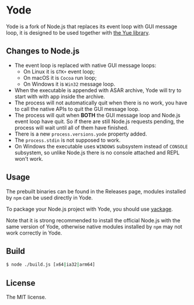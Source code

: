 # Yode

Yode is a fork of Node.js that replaces its event loop with GUI message loop,
it is designed to be used together with [the Yue library](http://libyue.com).

## Changes to Node.js

* The event loop is replaced with native GUI message loops:
  * On Linux it is `GTK+` event loop;
  * On macOS it is `Cocoa` run loop;
  * On Windows it is `Win32` message loop.
* When the executable is appended with ASAR archive, Yode will try to start with
  with app inside the archive.
* The process will not automatically quit when there is no work, you have to
  call the native APIs to quit the GUI message loop.
* The process will quit when **BOTH** the GUI message loop and Node.js event
  loop have quit. So if there are still Node.js requests pending, the process
  will wait until all of them have finished.
* There is a new `process.versions.yode` property added.
* The `process.stdin` is not supposed to work.
* On Windows the executable uses `WINDOWS` subsystem instead of `CONSOLE`
  subsystem, so unlike Node.js there is no console attached and REPL won't
  work.

## Usage

The prebuilt binaries can be found in the Releases page, modules installed by
`npm` can be used directly in Yode.

To package your Node.js project with Yode, you should use [yackage][yackage].

Note that it is strong recommended to install the official Node.js with the
same version of Yode, otherwise native modules installed by `npm` may not work
correctly in Yode.

## Build

```bash
$ node ./build.js [x64|ia32|arm64]
```

## License

The MIT license.

[yackage]: https://github.com/yue/yackage
